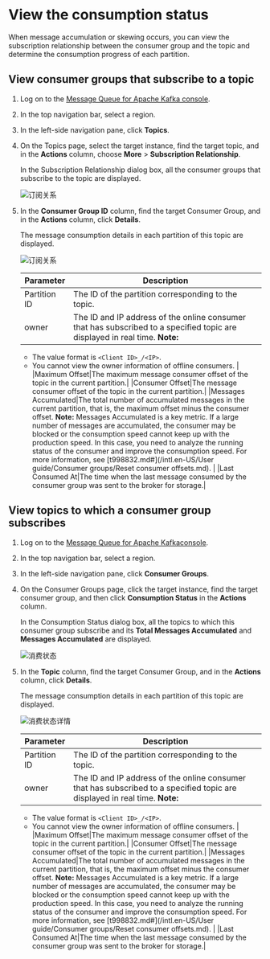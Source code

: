 # View the consumption status

When message accumulation or skewing occurs, you can view the subscription relationship between the consumer group and the topic and determine the consumption progress of each partition.

## View consumer groups that subscribe to a topic

1.  Log on to the [Message Queue for Apache Kafka console](https://kafka.console.aliyun.com/).
2.  In the top navigation bar, select a region.
3.  In the left-side navigation pane, click **Topics**.
4.  On the Topics page, select the target instance, find the target topic, and in the **Actions** column, choose **More** \> **Subscription Relationship**.

    In the Subscription Relationship dialog box, all the consumer groups that subscribe to the topic are displayed.

    ![订阅关系 ](https://static-aliyun-doc.oss-cn-hangzhou.aliyuncs.com/assets/img/en-US/8050549951/p94116.png)

5.  In the **Consumer Group ID** column, find the target Consumer Group, and in the **Actions** column, click **Details**.

    The message consumption details in each partition of this topic are displayed.

    ![订阅关系 ](https://static-aliyun-doc.oss-cn-hangzhou.aliyuncs.com/assets/img/en-US/8050549951/p94121.png)

    |Parameter|Description|
    |---------|-----------|
    |Partition ID|The ID of the partition corresponding to the topic.|
    |owner|The ID and IP address of the online consumer that has subscribed to a specified topic are displayed in real time. **Note:**

    -   The value format is `<Client ID>_/<IP>`.
    -   You cannot view the owner information of offline consumers. |
    |Maximum Offset|The maximum message consumer offset of the topic in the current partition.|
    |Consumer Offset|The message consumer offset of the topic in the current partition.|
    |Messages Accumulated|The total number of accumulated messages in the current partition, that is, the maximum offset minus the consumer offset. **Note:** Messages Accumulated is a key metric. If a large number of messages are accumulated, the consumer may be blocked or the consumption speed cannot keep up with the production speed. In this case, you need to analyze the running status of the consumer and improve the consumption speed. For more information, see [t998832.md\#](/intl.en-US/User guide/Consumer groups/Reset consumer offsets.md). |
    |Last Consumed At|The time when the last message consumed by the consumer group was sent to the broker for storage.|


## View topics to which a consumer group subscribes

1.  Log on to the [Message Queue for Apache Kafkaconsole](https://kafka.console.aliyun.com/).
2.  In the top navigation bar, select a region.
3.  In the left-side navigation pane, click **Consumer Groups**.
4.  On the Consumer Groups page, click the target instance, find the target consumer group, and then click **Consumption Status** in the **Actions** column.

    In the Consumption Status dialog box, all the topics to which this consumer group subscribe and its **Total Messages Accumulated** and **Messages Accumulated** are displayed.

    ![消费状态 ](https://static-aliyun-doc.oss-cn-hangzhou.aliyuncs.com/assets/img/en-US/9050549951/p94123.png)

5.  In the **Topic** column, find the target Consumer Group, and in the **Actions** column, click **Details**.

    The message consumption details in each partition of this topic are displayed.

    ![消费状态详情 ](https://static-aliyun-doc.oss-cn-hangzhou.aliyuncs.com/assets/img/en-US/9050549951/p94114.png)

    |Parameter|Description|
    |---------|-----------|
    |Partition ID|The ID of the partition corresponding to the topic.|
    |owner|The ID and IP address of the online consumer that has subscribed to a specified topic are displayed in real time. **Note:**

    -   The value format is `<Client ID>_/<IP>`.
    -   You cannot view the owner information of offline consumers. |
    |Maximum Offset|The maximum message consumer offset of the topic in the current partition.|
    |Consumer Offset|The message consumer offset of the topic in the current partition.|
    |Messages Accumulated|The total number of accumulated messages in the current partition, that is, the maximum offset minus the consumer offset. **Note:** Messages Accumulated is a key metric. If a large number of messages are accumulated, the consumer may be blocked or the consumption speed cannot keep up with the production speed. In this case, you need to analyze the running status of the consumer and improve the consumption speed. For more information, see [t998832.md\#](/intl.en-US/User guide/Consumer groups/Reset consumer offsets.md). |
    |Last Consumed At|The time when the last message consumed by the consumer group was sent to the broker for storage.|


